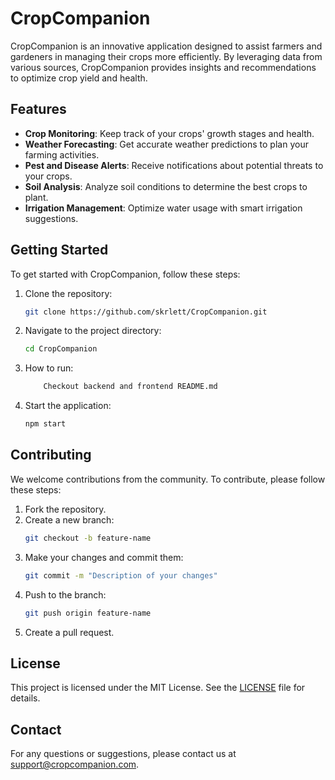 # CropCompanion

CropCompanion is an innovative application designed to assist farmers and gardeners in managing their crops more efficiently. By leveraging data from various sources, CropCompanion provides insights and recommendations to optimize crop yield and health.

## Features

- **Crop Monitoring**: Keep track of your crops' growth stages and health.
- **Weather Forecasting**: Get accurate weather predictions to plan your farming activities.
- **Pest and Disease Alerts**: Receive notifications about potential threats to your crops.
- **Soil Analysis**: Analyze soil conditions to determine the best crops to plant.
- **Irrigation Management**: Optimize water usage with smart irrigation suggestions.

## Getting Started

To get started with CropCompanion, follow these steps:

1. Clone the repository:
    ```bash
    git clone https://github.com/skrlett/CropCompanion.git
    ```
2. Navigate to the project directory:
    ```bash
    cd CropCompanion
    ```
3. How to run:
    ```bash
        Checkout backend and frontend README.md
    ```
4. Start the application:
    ```bash
    npm start
    ```

## Contributing

We welcome contributions from the community. To contribute, please follow these steps:

1. Fork the repository.
2. Create a new branch:
    ```bash
    git checkout -b feature-name
    ```
3. Make your changes and commit them:
    ```bash
    git commit -m "Description of your changes"
    ```
4. Push to the branch:
    ```bash
    git push origin feature-name
    ```
5. Create a pull request.

## License

This project is licensed under the MIT License. See the [LICENSE](LICENSE) file for details.

## Contact

For any questions or suggestions, please contact us at support@cropcompanion.com.